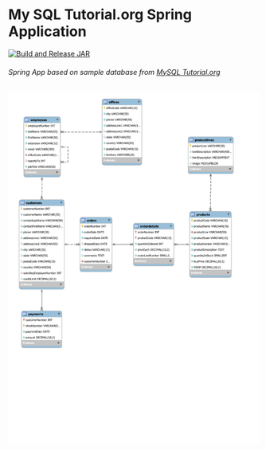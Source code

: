 # My SQL Tutorial.org Spring Application
[![Build and Release JAR](https://github.com/inBrackets/MySqlTutorialOrgSpringApp/actions/workflows/main.yml/badge.svg)](https://github.com/inBrackets/MySqlTutorialOrgSpringApp/actions/workflows/main.yml)
###### Spring App based on sample database from [MySQL Tutorial.org](mysqltutorial.org)
![Entity Relationship Diagram](./EntityRelationDiagram.svg)
